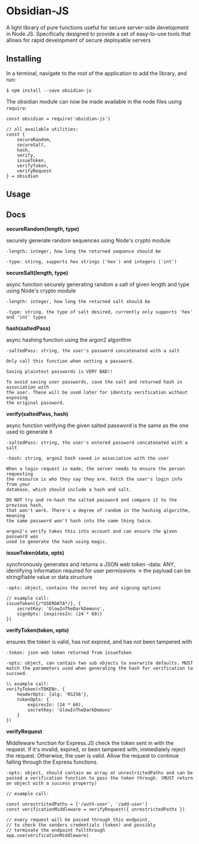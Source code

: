 # Obsidian-JS

A light library of pure functions useful for secure server-side development in Node.JS. Specifically designed to provide a set of easy-to-use tools that allows for rapid development of secure deployable servers

## Installing

In a terminal, navigate to the root of the application to add the library, and run:

`$ npm install --save obsidian-js`

The obsidian module can now be made available in the node files using `require`:

```
const obsidian = require('obsidian-js')

// all available utilities: 
const {
	secureRandom,
	secureSalt,
	hash,
	verify,
	issueToken,
	verifyToken,
	verifyRequest
} = obsidian
```

## Usage



## Docs

**secureRandom(length, type)**

securely generate random sequences using Node's crypto module

	-length: integer, how long the returned sequence should be

	-type: stirng, supports hex strings ('hex') and integers ('int')


**secureSalt(length, type)**

async function securely generating random a salt of given length and type using Node's crypto module

	-length: integer, how long the returned salt should be

	-type: string, the type of salt desired, currently only supports 'hex' and 'int' types

**hash(saltedPass)**

async hashing function using the argon2 algorithm

	-saltedPass: string, the user's password concatenated with a salt

	Only call this function when setting a password.

	Saving plaintext passwords is VERY BAD!!

	To avoid saving user passwords, save the salt and returned hash in association with
	the user. These will be used later for identity verification without exposing
	the original password.

**verify(saltedPass, hash)**

async function verifying the given salted password is the same as the one used to generate it

	-saltedPass: string, the user's entered password concatenated with a salt

	-hash: string, argon2 hash saved in association with the user

	When a login request is made, the server needs to ensure the person requesting
	the resource is who they say they are. Fetch the user's login info from your
	database, which should include a hash and salt. 

	DO NOT try and re-hash the salted password and compare it to the previous hash,
	that won't work. There's a degree of random in the hashing algorithm, meaning 
	the same password won't hash into the same thing twice. 

	argon2's verify takes this into account and can ensure the given password was 
	used to generate the hash using magic. 


**issueToken(data, opts)**

synchronously generates and returns a JSON web token
	-data: ANY, identifying information required for user permissions
				-> the payload can be stringifiable value or data structure

	-opts: object, contains the secret key and signing options

```
// example call: 
issueToken({/*USERDATA*/}, {
	secretKey: 'GlowInTheDarkDemons',
	signOpts: {expiresIn: (24 * 60)}
})
```

**verifyToken(token, opts)**

ensures the token is valid, has not expired, and has not been tampered with

	-token: json web token returned from issueToken

	-opts: object, can contain two sub objects to overwrite defaults. MUST match the parameters used when generating the hash for verification to succeed. 

```
\\ example call: 
verifyToken(<TOKEN>, {
	headerOpts: {alg: 'RS256'},
	tokenOpts: {
		expiresIn: (24 * 60),
		secretKey: 'GlowInTheDarkDemons'
	}
})
```

**verifyRequest**

Middleware function for Express.JS check the token sent in with the request. If it's invalid, expired, or been tampered with, immediately reject the request. Otherwise, the user is valid. Allow the request to continue  falling through the Express functions.
	
	-opts: object, should contain an array at unrestrictedPaths and can be passed a verification function to pass the token through. (MUST return an object with a success property)

```
// example call:

const unrestrictedPaths = ['/auth-user', '/add-user']
const verificationMiddleware = verifyRequest({ unrestrictedPaths })

// every request will be passed through this endpoint,
// to check the senders credentials (token) and possibly  
// terminate the endpoint fallthrough
app.use(verificationMiddleware)
```